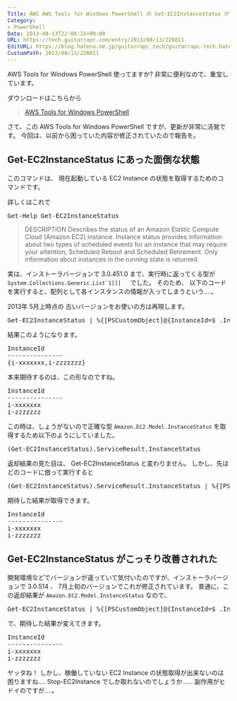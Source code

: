 ```yaml
---
Title: AWS AWS Tools for Windows PowerShell の Get-EC2InstanceStatus が改善されてた
Category:
- PowerShell
Date: 2013-08-13T22:08:11+09:00
URL: https://tech.guitarrapc.com/entry/2013/08/13/220811
EditURL: https://blog.hatena.ne.jp/guitarrapc_tech/guitarrapc-tech.hatenablog.com/atom/entry/11696248318757675911
CustomPath: 2013/08/13/220811
---
```


AWS Tools for Windows PowerShell 使ってますか?
非常に便利なので、重宝しています。

ダウンロードはこちらから
<blockquote><a href="http://aws.amazon.com/jp/powershell/" target="_blank">AWS Tools for Windows PowerShell</a></blockquote>

さて、この AWS Tools for Windows PowerShell ですが、更新が非常に活発です。
今回は、以前から困っていた内容が修正されていたので報告を。



<h2>Get-EC2InstanceStatus にあった面倒な状態</h2>

このコマンドは、 現在起動している EC2 Instance の状態を取得するためのコマンドです。

詳しくはこれで
<pre class="brush: powershell">
Get-Help Get-EC2InstanceStatus
</pre>

<blockquote>DESCRIPTION
    Describes the status of an Amazon Elastic Compute Cloud (Amazon EC2) instance. Instance status provides information about two types of scheduled events for an instance that may require your attention, Scheduled Reboot and Scheduled
    Retirement. Only information about instances in the running state is returned.
</blockquote>

実は、インストーラバージョンで 3.0.451.0 まで、実行時に返ってくる型が <code>System.Collections.Generic.List`1[]] </code>　でした。
そのため、 以下のコードを実行すると、配列として各インスタンスの情報が入ってしまうという....。

2013年 5月上時点の 古いバージョンをお使いの方は再現します。
<pre class="brush: powershell">
Get-EC2InstanceStatus | %{[PSCustomObject]@{InstanceId=$_.InstanceId}}
</pre>

結果このようになります。
<pre class="brush: powershell">
InstanceId
---------------
{i-xxxxxxx,i-zzzzzzz}
</pre>

本来期待するのは、この形なのですね。
<pre class="brush: powershell">
InstanceId
---------------
i-xxxxxxx
i-zzzzzzz
</pre>

この時は、しょうがないので正確な型 <code>Amazon.EC2.Model.InstanceStatus</code> を取得するため以下のようにしていました。
<pre class="brush: powershell">
(Get-EC2InstanceStatus).ServiceResult.InstanceStatus
</pre>

返却結果の見た目は、 Get-EC2InstanceStatus と変わりません。
しかし、先ほどのコードに倣って実行すると
<pre class="brush: powershell">
(Get-EC2InstanceStatus).ServiceResult.InstanceStatus | %{[PSCustomObject]@{InstanceId=$_.InstanceId}}
</pre>

期待した結果が取得できます。
<pre class="brush: powershell">
InstanceId
---------------
i-xxxxxxx
i-zzzzzzz
</pre>


<h2>Get-EC2InstanceStatus がこっそり改善されれた</h2>

開発環境などでバージョンが違っていて気付いたのですが、インストーラバージョンで 3.0.514 、 7月上旬のバージョンでこれが修正されています。
普通に、この返却結果が <code>Amazon.EC2.Model.InstanceStatus</code> なので、

<pre class="brush: powershell">
Get-EC2InstanceStatus | %{[PSCustomObject]@{InstanceId=$_.InstanceId}}
</pre>

で、期待した結果が変えてきます。
<pre class="brush: powershell">
InstanceId
---------------
i-xxxxxxx
i-zzzzzzz
</pre>

ヤッタね！
しかし、稼働していない EC2 Instance の状態取得が出来ないのは困りますね.... Stop-EC2Instance でしか取れないのでしょうか...... 副作用がヒドイのですが....。
